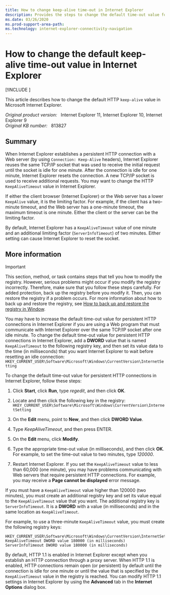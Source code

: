 ```yaml
---
title: How to change keep-alive time-out in Internet Explorer
description: Provides the steps to change the default time-out value for persistent HTTP connections in Internet Explorer.
ms.date: 03/26/2020
ms.prod-support-area-path: 
ms.technology: internet-explorer-connectivity-navigation
---
```

# How to change the default keep-alive time-out value in Internet Explorer

[!INCLUDE [](../includes/browsers-important.md)]

This article describes how to change the default HTTP `keep-alive` value in Microsoft Internet Explorer.

_Original product version:_ &nbsp; Internet Explorer 11, Internet Explorer 10, Internet Explorer 9  
_Original KB number:_ &nbsp; 813827

## Summary

When Internet Explorer establishes a persistent HTTP connection with a Web server (by using `Connection: Keep-Alive` headers), Internet Explorer reuses the same TCP/IP socket that was used to receive the initial request until the socket is idle for one minute. After the connection is idle for one minute, Internet Explorer resets the connection. A new TCP/IP socket is used to receive additional requests. You may want to change the HTTP `KeepAliveTimeout` value in Internet Explorer.

If either the client browser (Internet Explorer) or the Web server has a lower `KeepAlive` value, it is the limiting factor. For example, if the client has a two-minute timeout, and the Web server has a one-minute timeout, the maximum timeout is one minute. Either the client or the server can be the limiting factor.

By default, Internet Explorer has a `KeepAliveTimeout` value of one minute and an additional limiting factor (`ServerInfoTimeout`) of two minutes. Either setting can cause Internet Explorer to reset the socket.

## More information

> [!IMPORTANT]
> This section, method, or task contains steps that tell you how to modify the registry. However, serious problems might occur if you modify the registry incorrectly. Therefore, make sure that you follow these steps carefully. For added protection, back up the registry before you modify it. Then, you can restore the registry if a problem occurs. For more information about how to back up and restore the registry, see [How to back up and restore the registry in Window](https://support.microsoft.com/help/322756).

You may have to increase the default time-out value for persistent HTTP connections in Internet Explorer if you are using a Web program that must communicate with Internet Explorer over the same TCP/IP socket after one idle minute. To change the default time-out value for persistent HTTP connections in Internet Explorer, add a **DWORD** value that is named `KeepAliveTimeout` to the following registry key, and then set its value data to the time (in milliseconds) that you want Internet Explorer to wait before resetting an idle connection:  
`HKEY_CURRENT_USER\Software\Microsoft\Windows\CurrentVersion\InternetSetting`

To change the default time-out value for persistent HTTP connections in Internet Explorer, follow these steps:

1. Click **Start**, click **Run**, type *regedit*, and then click **OK**.

2. Locate and then click the following key in the registry:  
   `HKEY_CURRENT_USER\Software\Microsoft\Windows\CurrentVersion\InternetSetting`

3. On the **Edit** menu, point to **New**, and then click **DWORD Value**.
4. Type *KeepAliveTimeout*, and then press ENTER.
5. On the **Edit** menu, click **Modify**.

6. Type the appropriate time-out value (in milliseconds), and then click **OK**. For example, to set the time-out value to two minutes, type *120000*.

7. Restart Internet Explorer. If you set the `KeepAliveTimeout` value to less than 60,000 (one minute), you may have problems communicating with Web servers that require persistent HTTP connections. For example, you may receive a **Page cannot be displayed** error message.

If you must have a `KeepAliveTimeout` value higher than 120000 (two minutes), you must create an additional registry key and set its value equal to the `KeepAliveTimeout` value that you want. The additional registry key is `ServerInfoTimeout`. It is a **DWORD** with a value (in milliseconds) and in the same location as `KeepAliveTimeout`.

For example, to use a three-minute `KeepAliveTimeout` value, you must create the following registry keys:

```console
HKEY_CURRENT_USER\Software\Microsoft\Windows\CurrentVersion\InternetSetting  
KeepAliveTimeout DWORD value 180000 (in milliseconds)  
ServerInfoTimeout DWORD value 180000 (in milliseconds)
```

By default, HTTP 1.1 is enabled in Internet Explorer except when you establish an HTTP connection through a proxy server. When HTTP 1.1 is enabled, HTTP connections remain open (or persistent) by default until the connection is idle for one minute or until the value that is specified by the `KeepAliveTimeout` value in the registry is reached. You can modify HTTP 1.1 settings in Internet Explorer by using the **Advanced** tab in the **Internet Options** dialog box.
